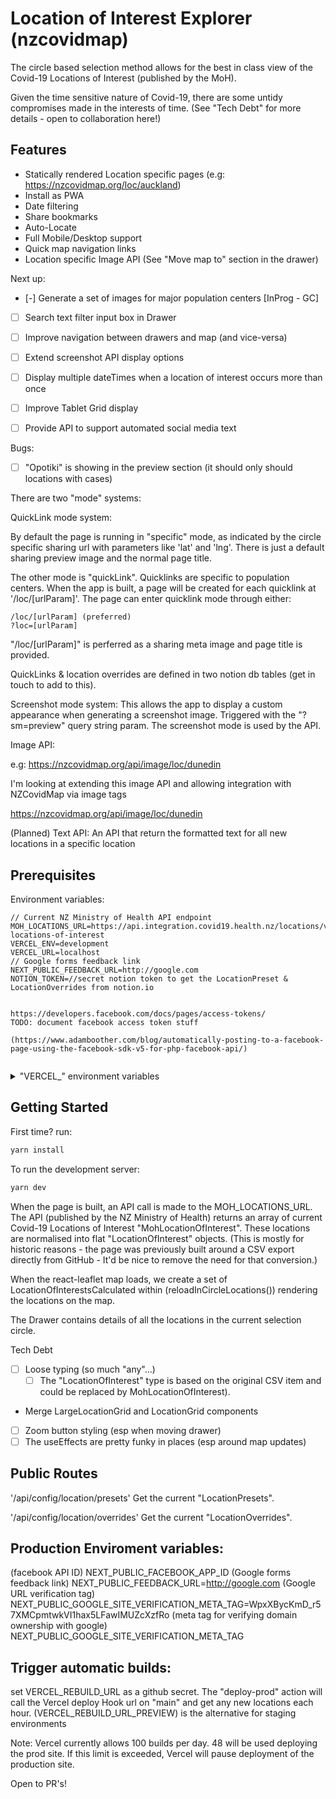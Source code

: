 # Location of Interest Explorer (nzcovidmap)

The circle based selection method allows for the best in class view of the Covid-19 Locations of Interest (published by the MoH).

Given the time sensitive nature of Covid-19, there are some untidy compromises made in the interests of time. (See "Tech Debt" for more details - open to collaboration here!)

## Features

- Statically rendered Location specific pages (e.g: https://nzcovidmap.org/loc/auckland)
- Install as PWA
- Date filtering
- Share bookmarks
- Auto-Locate
- Full Mobile/Desktop support
- Quick map navigation links
- Location specific Image API (See "Move map to" section in the drawer)

Next up:
- [-] Generate a set of images for major population centers [InProg - GC]
- [ ] Search text filter input box in Drawer
- [ ] Improve navigation between drawers and map (and vice-versa)
- [ ] Extend screenshot API display options
- [ ] Display multiple dateTimes when a location of interest occurs more than once
- [ ] Improve Tablet Grid display
- [ ] Provide API to support automated social media text


Bugs: 
- [ ] "Opotiki" is showing in the preview section (it should only should locations with cases)




There are two "mode" systems:

QuickLink mode system:

By default the page is running in "specific" mode, as indicated by the circle specific sharing url with parameters like 'lat' and 'lng'. There is just a default sharing preview image and the normal page title.

The other mode is "quickLink". Quicklinks are specific to population centers. When the app is built, a page will be created for each quicklink at '/loc/[urlParam]'. 
The page can enter quicklink mode through either: 
```
/loc/[urlParam] (preferred)
?loc=[urlParam]
```

"/loc/[urlParam]" is perferred as a sharing meta image and page title is provided.

QuickLinks & location overrides are defined in two notion db tables (get in touch to add to this).

Screenshot mode system:
This allows the app to display a custom appearance when generating a screenshot image. Triggered with the "?sm=preview" query string param. The screenshot mode is used by the API.

Image API:

e.g: 
https://nzcovidmap.org/api/image/loc/dunedin

I'm looking at extending this image API and allowing integration with NZCovidMap via image tags


https://nzcovidmap.org/api/image/loc/dunedin

(Planned)
Text API: 
An API that return the formatted text for all new locations in a specific location

## Prerequisites

Environment variables:
```
// Current NZ Ministry of Health API endpoint
MOH_LOCATIONS_URL=https://api.integration.covid19.health.nz/locations/v1/current-locations-of-interest
VERCEL_ENV=development
VERCEL_URL=localhost
// Google forms feedback link
NEXT_PUBLIC_FEEDBACK_URL=http://google.com
NOTION_TOKEN=//secret notion token to get the LocationPreset & LocationOverrides from notion.io


https://developers.facebook.com/docs/pages/access-tokens/
TODO: document facebook access token stuff

(https://www.adamboother.com/blog/automatically-posting-to-a-facebook-page-using-the-facebook-sdk-v5-for-php-facebook-api/)


```
<details>
<summary>"VERCEL_" environment variables</summary>
<p>
The two "VERCEL" variables ensure we statically render the correct URLs with Vercel. 
Vercel will first build a "commit" specific environments, which will then be "promoted" to production. This results in a url that is correct in the "commit" specific environments, but incorrect when the same build is deployed to the live environments. See getHardCodedUrl() for more details. 
Note: The "commit" specific environments will NOT have the correctly statically render URL - this largely doesn't matter as the URLs are mostly used for SEO/link preview reasons. For this reason, its preferred to use "window.location" when referencing the URL
</p>
</details>

## Getting Started

First time?
run:
```bash
yarn install
```

To run the development server:
```bash
yarn dev
```


When the page is built, an API call is made to the MOH_LOCATIONS_URL. The API (published by the NZ Ministry of Health) returns an array of current Covid-19 Locations of Interest "MohLocationOfInterest".
These locations are normalised into flat "LocationOfInterest" objects.
(This is mostly for historic reasons - the page was previously built around a CSV export directly from GitHub - It'd be nice to remove the need for that conversion.)

When the react-leaflet map loads, we create a set of LocationOfInterestsCalculated within (reloadInCircleLocations()) rendering the locations on the map.

The Drawer contains details of all the locations in the current selection circle.


Tech Debt
- [ ] Loose typing (so much "any"...)
  - [ ] The "LocationOfInterest" type is based on the original CSV item and could be replaced by MohLocationOfInterest).
- Merge LargeLocationGrid and LocationGrid components
- [ ] Zoom button styling (esp when moving drawer)
- [ ] The useEffects are pretty funky in places (esp around map updates)

## Public Routes

'/api/config/location/presets'
Get the current "LocationPresets".


'/api/config/location/overrides'
Get the current "LocationOverrides".






## Production Enviroment variables:
(facebook API ID)
NEXT_PUBLIC_FACEBOOK_APP_ID
(Google forms feedback link)
NEXT_PUBLIC_FEEDBACK_URL=http://google.com
(Google URL verification tag)
NEXT_PUBLIC_GOOGLE_SITE_VERIFICATION_META_TAG=WpxXBycKmD_r57XMCpmtwkVI1hax5LFawIMUZcXzfRo
(meta tag for verifying domain ownership with google)
NEXT_PUBLIC_GOOGLE_SITE_VERIFICATION_META_TAG 


## Trigger automatic builds:
set VERCEL_REBUILD_URL as a github secret. The "deploy-prod" action will call the Vercel deploy Hook url on "main" and get any new locations each hour.
(VERCEL_REBUILD_URL_PREVIEW) is the alternative for staging environments

Note: Vercel currently allows 100 builds per day. 48 will be used deploying the prod site. If this limit is exceeded, Vercel will pause deployment of the production site.

Open to PR's!